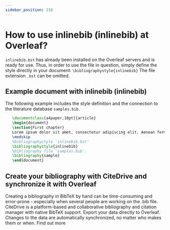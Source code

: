 ```yaml
---
sidebar_position: 218
---
```


# How to use inlinebib (inlinebib) at Overleaf?
`inlinebib.bst` has already been installed on the Overleaf servers and is ready for use. Thus, in order to use the file in question, simply define the style directly in your document: `\bibliographystyle{inlinebib}` The file extension `.bst` can be omitted.

## Example document with inlinebib (inlinebib)
The following example includes the style definition and the connection to the literature database `samples.bib`.
```tex
   \documentclass[a4paper,10pt]{article}
   \begin{document}
   \section{First chapter}
   Lorem ipsum dolor sit amet, consectetur adipiscing elit. Aenean fermentum justo massa, ut maximus mauris sodales et. Aenean vel elit a erat rhoncus pharetra.
   \medskip
   %bibliographystyle 'inlinebib.bst'
   \bibliographystyle{inlinebib}
   %bibliography file 'samples.bib'.
   \bibliography{sample}
   \end{document}
```

## Create your bibliography with CiteDrive and synchronize it with Overleaf
Creating a bibliography in BibTeX by hand can be time-consuming and error-prone - especially when several people are working on the .bib file. CiteDrive is a platform-based and collaborative bibliography and citation manager with native BibTeX support. Export your data directly to Overleaf. Changes to the data are automatically synchronized, no matter who makes them or when. Find out more